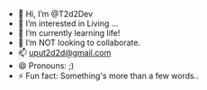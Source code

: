 - 👋 Hi, I’m @T2d2Dev
- 👀 I’m interested in Living ...
- 🌱 I’m currently learning life!
- 💞️ I’m NOT looking to collaborate.
- 📫 uput2d2d@gmail.com
- 😄 Pronouns: ;)
- ⚡ Fun fact: Something's more than a few words..

<!---
T2d2Dev/T2d2Dev is a ✨ special ✨ repository because its `README.md` (this file) appears on your GitHub profile.
You can click the Preview link to take a look at your changes.
--->

